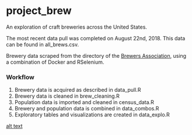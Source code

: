# project_brew
An exploration of craft breweries across the United States.

The most recent data pull was completed on August 22nd, 2018. This data can be found in all_brews.csv.

Brewery data scraped from the directory of the [Brewers Association](https://www.brewersassociation.org/directories/breweries/), using a combination of Docker and RSelenium.

### Workflow 
  
  1. Brewery data is acquired as described in data_pull.R
  2. Brewery data is cleaned in brew_cleaning.R
  3. Population data is imported and cleaned in census_data.R
  4. Brewery and population data is combined in data_combos.R
  5. Exploratory tables and visualizations are created in data_explo.R


[alt text]("state_brewpubs.png")